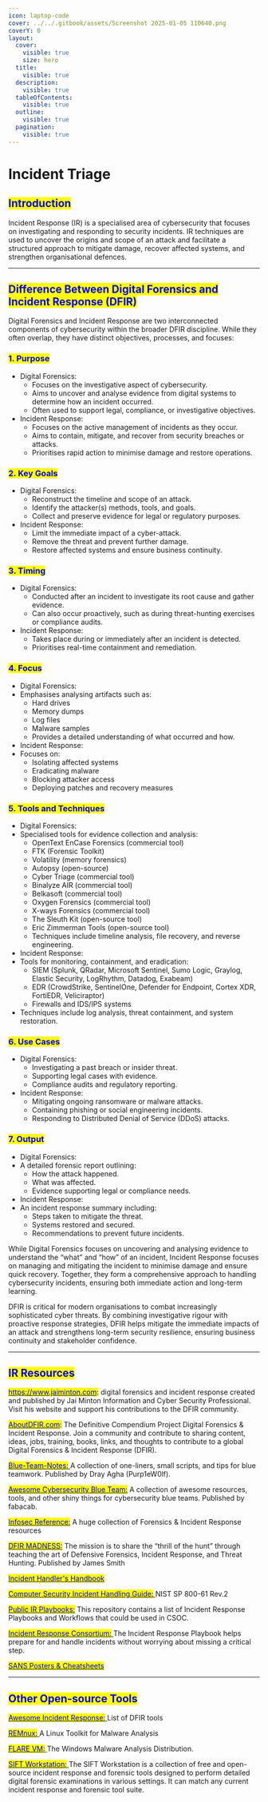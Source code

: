 ```yaml
---
icon: laptop-code
cover: ../../.gitbook/assets/Screenshot 2025-01-05 110640.png
coverY: 0
layout:
  cover:
    visible: true
    size: hero
  title:
    visible: true
  description:
    visible: true
  tableOfContents:
    visible: true
  outline:
    visible: true
  pagination:
    visible: true
---
```


# Incident Triage

## <mark style="color:blue;">Introduction</mark>

Incident Response (IR) is a specialised area of cybersecurity that focuses on investigating and responding to security incidents. IR techniques are used to uncover the origins and scope of an attack and facilitate a structured approach to mitigate damage, recover affected systems, and strengthen organisational defences.

***

## <mark style="color:blue;">Difference Between Digital Forensics and Incident Response (DFIR)</mark>

Digital Forensics and Incident Response are two interconnected components of cybersecurity within the broader DFIR discipline. While they often overlap, they have distinct objectives, processes, and focuses:

### <mark style="color:blue;">1. Purpose</mark>

* Digital Forensics:
  * Focuses on the investigative aspect of cybersecurity.
  * Aims to uncover and analyse evidence from digital systems to determine how an incident occurred.
  * Often used to support legal, compliance, or investigative objectives.
* Incident Response:
  * Focuses on the active management of incidents as they occur.
  * Aims to contain, mitigate, and recover from security breaches or attacks.
  * Prioritises rapid action to minimise damage and restore operations.

### <mark style="color:blue;">2. Key Goals</mark>

* Digital Forensics:
  * Reconstruct the timeline and scope of an attack.
  * Identify the attacker(s) methods, tools, and goals.
  * Collect and preserve evidence for legal or regulatory purposes.
* Incident Response:
  * Limit the immediate impact of a cyber-attack.
  * Remove the threat and prevent further damage.
  * Restore affected systems and ensure business continuity.

### <mark style="color:blue;">3. Timing</mark>

* Digital Forensics:
  * Conducted after an incident to investigate its root cause and gather evidence.
  * Can also occur proactively, such as during threat-hunting exercises or compliance audits.
* Incident Response:
  * Takes place during or immediately after an incident is detected.
  * Prioritises real-time containment and remediation.

### <mark style="color:blue;">4. Focus</mark>

* Digital Forensics:
* Emphasises analysing artifacts such as:
  * Hard drives
  * Memory dumps
  * Log files
  * Malware samples
  * Provides a detailed understanding of what occurred and how.
* Incident Response:
* Focuses on:
  * Isolating affected systems
  * Eradicating malware
  * Blocking attacker access
  * Deploying patches and recovery measures

### <mark style="color:blue;">5. Tools and Techniques</mark>

* Digital Forensics:
* Specialised tools for evidence collection and analysis:
  * OpenText EnCase Forensics (commercial tool)
  * FTK (Forensic Toolkit)
  * Volatility (memory forensics)
  * Autopsy (open-source)
  * Cyber Triage (commercial tool)
  * Binalyze AIR (commercial tool)
  * Belkasoft (commercial tool)
  * Oxygen Forensics (commercial tool)
  * X-ways Forensics (commercial tool)
  * The Sleuth Kit (open-source tool)
  * Eric Zimmerman Tools (open-source tool)
  * Techniques include timeline analysis, file recovery, and reverse engineering.
* Incident Response:
* Tools for monitoring, containment, and eradication:
  * SIEM (Splunk, QRadar, Microsoft Sentinel, Sumo Logic, Graylog, Elastic Security, LogRhythm, Datadog, Exabeam)
  * EDR (CrowdStrike, SentinelOne, Defender for Endpoint, Cortex XDR, FortiEDR, Veliciraptor)
  * Firewalls and IDS/IPS systems
* Techniques include log analysis, threat containment, and system restoration.

### <mark style="color:blue;">6. Use Cases</mark>

* Digital Forensics:
  * Investigating a past breach or insider threat.
  * Supporting legal cases with evidence.
  * Compliance audits and regulatory reporting.
* Incident Response:
  * Mitigating ongoing ransomware or malware attacks.
  * Containing phishing or social engineering incidents.
  * Responding to Distributed Denial of Service (DDoS) attacks.

### <mark style="color:blue;">7. Output</mark>

* Digital Forensics:
* A detailed forensic report outlining:
  * How the attack happened.
  * What was affected.
  * Evidence supporting legal or compliance needs.
* Incident Response:
* An incident response summary including:
  * Steps taken to mitigate the threat.
  * Systems restored and secured.
  * Recommendations to prevent future incidents.

While Digital Forensics focuses on uncovering and analysing evidence to understand the “what” and “how” of an incident, Incident Response focuses on managing and mitigating the incident to minimise damage and ensure quick recovery. Together, they form a comprehensive approach to handling cybersecurity incidents, ensuring both immediate action and long-term learning.

DFIR is critical for modern organisations to combat increasingly sophisticated cyber threats. By combining investigative rigour with proactive response strategies, DFIR helps mitigate the immediate impacts of an attack and strengthens long-term security resilience, ensuring business continuity and stakeholder confidence.

***

## <mark style="color:blue;">IR Resources</mark> <a href="#page-title" id="page-title"></a>

[<mark style="color:blue;">https://www.jaiminton.com</mark>](https://www.jaiminton.com/)<mark style="color:blue;">:</mark> digital forensics and incident response created and published by Jai Minton Information and Cyber Security Professional. Visit his website and support his contributions to the DFIR community.

[<mark style="color:blue;">AboutDFIR.com</mark>](https://aboutdfir.com/)<mark style="color:blue;">:</mark> The Definitive Compendium Project Digital Forensics & Incident Response. Join a community and contribute to sharing content, ideas, jobs, training, books, links, and thoughts to contribute to a global Digital Forensics & Incident Response (DFIR).

[<mark style="color:blue;">Blue-Team-Notes:</mark> ](https://github.com/Purp1eW0lf/Blue-Team-Notes) A collection of one-liners, small scripts, and tips for blue teamwork. Published by Dray Agha (Purp1eW0lf).

[<mark style="color:blue;">Awesome Cybersecurity Blue Team:</mark>](https://github.com/fabacab/awesome-cybersecurity-blueteam) A collection of awesome resources, tools, and other shiny things for cybersecurity blue teams. Published by fabacab.

[<mark style="color:blue;">Infosec Reference:</mark>](https://github.com/rmusser01/Infosec_Reference/blob/master/Draft/DFIR.md) A huge collection of Forensics & Incident Response resources

[<mark style="color:blue;">DFIR MADNESS:</mark>](https://dfirmadness.com/) The mission is to share the “thrill of the hunt” through teaching the art of Defensive Forensics, Incident Response, and Threat Hunting. Published by James Smith

[<mark style="color:blue;">Incident Handler's Handbook</mark>](https://www.sans.org/white-papers/33901/)

[<mark style="color:blue;">Computer Security Incident Handling Guide:</mark> ](https://csrc.nist.gov/pubs/sp/800/61/r2/final)NIST SP 800-61 Rev.2

[<mark style="color:blue;">Public IR Playbooks:</mark>](https://gitlab.com/syntax-ir/playbooks#ir-playbooks) This repository contains a list of Incident Response Playbooks and Workflows that could be used in CSOC.

[<mark style="color:blue;">Incident Response Consortium:</mark> ](https://www.incidentresponse.com/mini-sites/playbooks/)The Incident Response Playbook helps prepare for and handle incidents without worrying about missing a critical step.

[<mark style="color:blue;">SANS Posters & Cheatsheets</mark>](https://www.sans.org/posters/)

***

## <mark style="color:blue;">Other Open-source Tools</mark>

[<mark style="color:blue;">Awesome Incident Response:</mark> ](https://github.com/meirwah/awesome-incident-response)List of DFIR tools

[<mark style="color:blue;">REMnux:</mark> ](https://remnux.org/)A Linux Toolkit for Malware Analysis

[<mark style="color:blue;">FLARE VM:</mark> ](https://cloud.google.com/blog/topics/threat-intelligence/flare-vm-the-windows-malware/)The Windows Malware Analysis Distribution.

[<mark style="color:blue;">SIFT Workstation:</mark> ](https://www.sans.org/tools/sift-workstation/)The SIFT Workstation is a collection of free and open-source incident response and forensic tools designed to perform detailed digital forensic examinations in various settings. It can match any current incident response and forensic tool suite.
